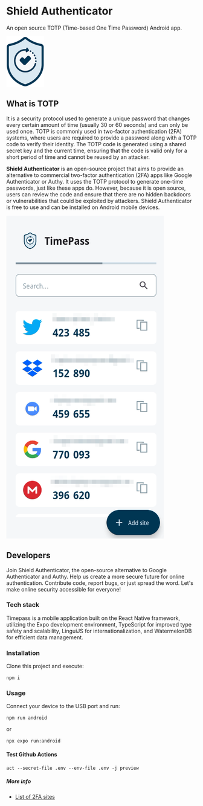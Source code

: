 # Shield Authenticator

An open source TOTP (Time-based One Time Password) Android app.

![](./docs/logo.png)

## What is TOTP

It is a security protocol used to generate a unique password that changes every certain amount of time (usually 30 or 60 seconds) and can only be used once. TOTP is commonly used in two-factor authentication (2FA) systems, where users are required to provide a password along with a TOTP code to verify their identity. The TOTP code is generated using a shared secret key and the current time, ensuring that the code is valid only for a short period of time and cannot be reused by an attacker.

**Shield Authenticator** is an open-source project that aims to provide an alternative to commercial two-factor authentication (2FA) apps like Google Authenticator or Authy. It uses the TOTP protocol to generate one-time passwords, just like these apps do. However, because it is open source, users can review the code and ensure that there are no hidden backdoors or vulnerabilities that could be exploited by attackers. Shield Authenticator is free to use and can be installed on Android mobile devices.

![](./docs/app.png)

## Developers

Join Shield Authenticator, the open-source alternative to Google Authenticator and Authy. Help us create a more secure future for online authentication. Contribute code, report bugs, or just spread the word. Let's make online security accessible for everyone!

### Tech stack

Timepass is a mobile application built on the React Native framework, utilizing the Expo development environment, TypeScript for improved type safety and scalability, LinguiJS for internationalization, and WatermelonDB for efficient data management.

### Installation

Clone this project and execute:

```
npm i
```

### Usage

Connect your device to the USB port and run:

```
npm run android
```

or

```
npx expo run:android
```

#### Test Github Actions

```
act --secret-file .env --env-file .env -j preview
```

##### More info

- [List of 2FA sites](https://2fa.directory/)